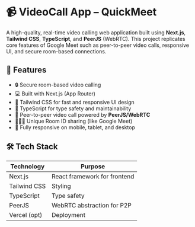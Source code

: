 # 📹 VideoCall App – QuickMeet

A high-quality, real-time video calling web application built using **Next.js**, **Tailwind CSS**, **TypeScript**, and **PeerJS** (WebRTC). This project replicates core features of Google Meet such as peer-to-peer video calls, responsive UI, and secure room-based connections.

## 🚀 Features

- 🔒 Secure room-based video calling
- 💻 Built with Next.js (App Router)
- 🎨 Tailwind CSS for fast and responsive UI design
- 🧠 TypeScript for type safety and maintainability
- 🔗 Peer-to-peer video call powered by **PeerJS/WebRTC**
- 🧑‍🤝‍🧑 Unique Room ID sharing (like Google Meet)
- 📱 Fully responsive on mobile, tablet, and desktop

## 🛠️ Tech Stack

| Technology    | Purpose                      |
| ------------- | ---------------------------- |
| Next.js       | React framework for frontend |
| Tailwind CSS  | Styling                      |
| TypeScript    | Type safety                  |
| PeerJS        | WebRTC abstraction for P2P   |
| Vercel (opt)  | Deployment                   |
